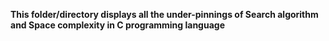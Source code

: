 **This folder/directory displays all the under-pinnings of Search algorithm and Space complexity in C programming language**